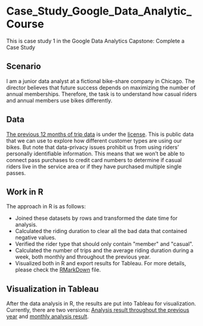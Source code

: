 # Case_Study_Google_Data_Analytic_Course
This is case study 1 in the Google Data Analytics Capstone: Complete a Case Study
## Scenario
I am a junior data analyst at a fictional bike-share company in Chicago. The director believes that future success depends on maximizing the number of annual memberships. Therefore, the task is to understand how casual riders and annual members use bikes differently.
## Data
[The previous 12 months of trip data](https://divvy-tripdata.s3.amazonaws.com/index.html) is under the [license](https://divvybikes.com/data-license-agreement). This is public data that we can use to explore how different customer types are using our bikes. But note that data-privacy issues
prohibit us from using riders’ personally identifiable information. This means that we won’t be able to connect pass purchases to credit card numbers to determine if casual riders live in the service area or if they have purchased multiple single passes.
## Work in R
The approach in R is as follows:
* Joined these datasets by rows and transformed the date time for analysis. 
* Calculated the riding duration to clear all the bad data that contained negative values. 
* Verified the rider type that should only contain "member" and "casual". 
* Calculated the number of trips and the average riding duration during a week, both monthly and throughout the previous year.
* Visualized both in R and export results for Tableau.
For more details, please check the [RMarkDown](R_for_case_study/case_study_1.Rmd) file.
## Visualization in Tableau
After the data analysis in R, the results are put into Tableau for visualization. Currently, there are two versions: [Analysis result throughout the previous year](https://public.tableau.com/app/profile/tien.chi.lin/viz/Case_study1_17342928667420/Weekly_Num_Ride_by_Year) and [monthly analysis result](https://public.tableau.com/app/profile/tien.chi.lin/viz/Case_study1_17342948870680/Dashboard).
